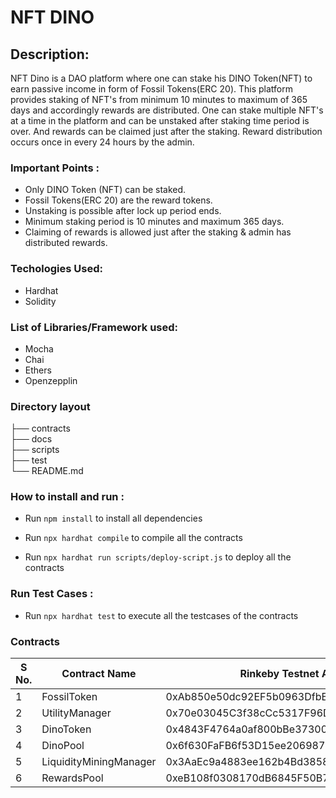 # NFT DINO

## Description:
 
NFT Dino is a DAO platform where one can stake his DINO Token(NFT) to earn passive income in form of Fossil Tokens(ERC 20). This platform provides staking of NFT's from minimum 10 minutes to maximum of 365 days and accordingly rewards are distributed.
One can stake multiple NFT's at a time in the platform and can be unstaked after staking time period is over.
And rewards can be claimed just after the staking.
Reward distribution occurs once in every 24 hours by the admin.

### Important Points :

- Only DINO Token (NFT) can be staked.
- Fossil Tokens(ERC 20) are the reward tokens.
- Unstaking is possible after lock up period ends.
- Minimum staking period is 10 minutes and maximum 365 days.
- Claiming of rewards is allowed just after the staking & admin has distributed rewards.

### Techologies Used:

- Hardhat
- Solidity

### List of Libraries/Framework used:

- Mocha
- Chai
- Ethers
- Openzepplin

### Directory layout
       
├── contracts                    
├── docs                    
├── scripts                   
├── test             
└── README.md

### How to install and run :

- Run `npm install` to install all dependencies

- Run `npx hardhat compile` to compile all the contracts

- Run `npx hardhat run scripts/deploy-script.js` to deploy all the contracts

### Run Test Cases :

- Run `npx hardhat test` to execute all the testcases of the contracts

### Contracts

| S No. |    Contract Name       |               Rinkeby Testnet Address              |
|-------|------------------------|----------------------------------------------------|
|   1   |     FossilToken        |     0xAb850e50dc92EF5b0963DfbBDbA60DF3f7589EC4     |
|   2   |    UtilityManager      |     0x70e03045C3f38cCc5317F96DD1661FC10C6e4CC7     |
|   3   |      DinoToken         |     0x4843F4764a0af800bBe3730068D7EACab37E1458     |
|   4   |       DinoPool         |     0x6f630FaFB6f53D15ee2069870fFB04A186F637aB     |
|   5   | LiquidityMiningManager |     0x3AaEc9a4883ee162b4Bd3858a43a44fBd13B0187     |
|   6   |      RewardsPool       |     0xeB108f0308170dB6845F50B7D221905e22557d40     |

